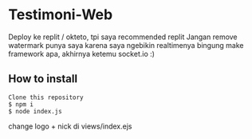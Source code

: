 # Testimoni-Web
Deploy ke replit / okteto, tpi saya recommended replit
Jangan remove watermark punya saya karena saya ngebikin realtimenya
bingung make framework apa, akhirnya ketemu socket.io :)

## How to install
```
Clone this repository
$ npm i
$ node index.js
```
change logo + nick di views/index.ejs
